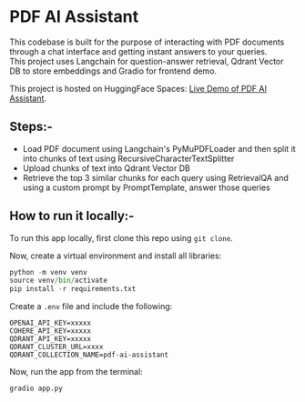 # PDF AI Assistant
This codebase is built for the purpose of interacting with PDF documents through a chat interface and getting instant answers to your queries.<br>
This project uses Langchain for question-answer retrieval, Qdrant Vector DB to store embeddings and Gradio for frontend demo.<br>

This project is hosted on HuggingFace Spaces: [Live Demo of PDF AI Assistant](https://huggingface.co/spaces/heliosbrahma/ai-pdf-assistant).

## Steps:-
- Load PDF document using Langchain's PyMuPDFLoader and then split it into chunks of text using RecursiveCharacterTextSplitter
- Upload chunks of text into Qdrant Vector DB
- Retrieve the top 3 similar chunks for each query using RetrievalQA and using a custom prompt by PromptTemplate, answer those queries

## How to run it locally:-
To run this app locally, first clone this repo using `git clone`.


Now, create a virtual environment and install all libraries:
```python
python -m venv venv
source venv/bin/activate
pip install -r requirements.txt
```

Create a `.env` file and include the following:

```
OPENAI_API_KEY=xxxxx
COHERE_API_KEY=xxxxx
QDRANT_API_KEY=xxxxx
QDRANT_CLUSTER_URL=xxxx
QDRANT_COLLECTION_NAME=pdf-ai-assistant
```
Now, run the app from the terminal:<br>
```python
gradio app.py
```
